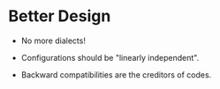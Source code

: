 # Better Design

* No more dialects!

* Configurations should be "linearly independent".

* Backward compatibilities are the creditors of codes.
